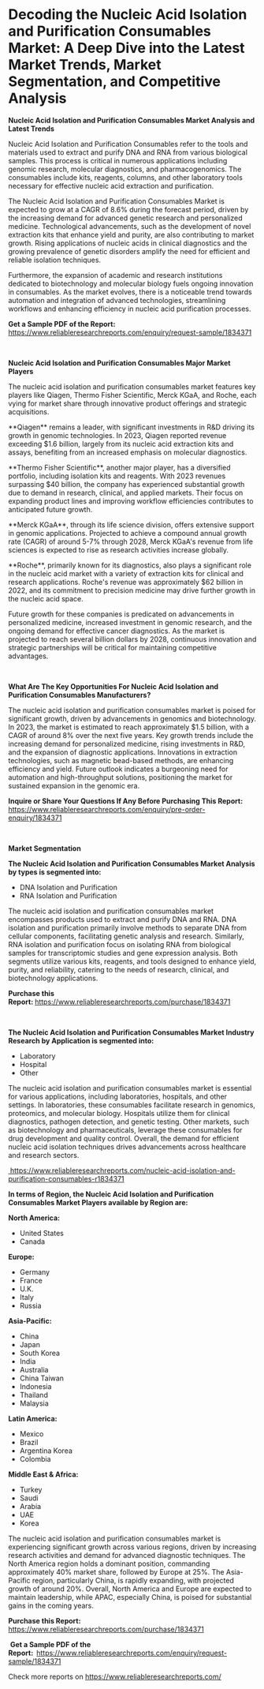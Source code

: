 <p><h1>Decoding the Nucleic Acid Isolation and Purification Consumables Market: A Deep Dive into the Latest Market Trends, Market Segmentation, and Competitive Analysis</h1></p><p><strong>Nucleic Acid Isolation and Purification Consumables Market Analysis and Latest Trends</strong></p>
<p><p>Nucleic Acid Isolation and Purification Consumables refer to the tools and materials used to extract and purify DNA and RNA from various biological samples. This process is critical in numerous applications including genomic research, molecular diagnostics, and pharmacogenomics. The consumables include kits, reagents, columns, and other laboratory tools necessary for effective nucleic acid extraction and purification.</p><p>The Nucleic Acid Isolation and Purification Consumables Market is expected to grow at a CAGR of 8.6% during the forecast period, driven by the increasing demand for advanced genetic research and personalized medicine. Technological advancements, such as the development of novel extraction kits that enhance yield and purity, are also contributing to market growth. Rising applications of nucleic acids in clinical diagnostics and the growing prevalence of genetic disorders amplify the need for efficient and reliable isolation techniques. </p><p>Furthermore, the expansion of academic and research institutions dedicated to biotechnology and molecular biology fuels ongoing innovation in consumables. As the market evolves, there is a noticeable trend towards automation and integration of advanced technologies, streamlining workflows and enhancing efficiency in nucleic acid purification processes.</p></p>
<p><strong>Get a Sample PDF of the Report:&nbsp;</strong> <a href="https://www.reliableresearchreports.com/enquiry/request-sample/1834371?utm_campaign=2627&utm_medium=2&utm_source=Github&utm_content=ia&utm_term=03032025&utm_id=nucleic-acid-isolation-and-purification-consumables">https://www.reliableresearchreports.com/enquiry/request-sample/1834371</a></p>
<p>&nbsp;</p>
<p><strong>Nucleic Acid Isolation and Purification Consumables Major Market Players</strong></p>
<p><p>The nucleic acid isolation and purification consumables market features key players like Qiagen, Thermo Fisher Scientific, Merck KGaA, and Roche, each vying for market share through innovative product offerings and strategic acquisitions.</p><p>**Qiagen** remains a leader, with significant investments in R&D driving its growth in genomic technologies. In 2023, Qiagen reported revenue exceeding $1.6 billion, largely from its nucleic acid extraction kits and assays, benefiting from an increased emphasis on molecular diagnostics.</p><p>**Thermo Fisher Scientific**, another major player, has a diversified portfolio, including isolation kits and reagents. With 2023 revenues surpassing $40 billion, the company has experienced substantial growth due to demand in research, clinical, and applied markets. Their focus on expanding product lines and improving workflow efficiencies contributes to anticipated future growth.</p><p>**Merck KGaA**, through its life science division, offers extensive support in genomic applications. Projected to achieve a compound annual growth rate (CAGR) of around 5-7% through 2028, Merck KGaA's revenue from life sciences is expected to rise as research activities increase globally.</p><p>**Roche**, primarily known for its diagnostics, also plays a significant role in the nucleic acid market with a variety of extraction kits for clinical and research applications. Roche's revenue was approximately $62 billion in 2022, and its commitment to precision medicine may drive further growth in the nucleic acid space.</p><p>Future growth for these companies is predicated on advancements in personalized medicine, increased investment in genomic research, and the ongoing demand for effective cancer diagnostics. As the market is projected to reach several billion dollars by 2028, continuous innovation and strategic partnerships will be critical for maintaining competitive advantages.</p></p>
<p>&nbsp;</p>
<p><strong>What Are The Key Opportunities For Nucleic Acid Isolation and Purification Consumables Manufacturers?</strong></p>
<p><p>The nucleic acid isolation and purification consumables market is poised for significant growth, driven by advancements in genomics and biotechnology. In 2023, the market is estimated to reach approximately $1.5 billion, with a CAGR of around 8% over the next five years. Key growth trends include the increasing demand for personalized medicine, rising investments in R&D, and the expansion of diagnostic applications. Innovations in extraction technologies, such as magnetic bead-based methods, are enhancing efficiency and yield. Future outlook indicates a burgeoning need for automation and high-throughput solutions, positioning the market for sustained expansion in the genomic era.</p></p>
<p><strong>Inquire or Share Your Questions If Any Before Purchasing This Report:</strong> <a href="https://www.reliableresearchreports.com/enquiry/pre-order-enquiry/1834371?utm_campaign=2627&utm_medium=2&utm_source=Github&utm_content=ia&utm_term=03032025&utm_id=nucleic-acid-isolation-and-purification-consumables">https://www.reliableresearchreports.com/enquiry/pre-order-enquiry/1834371</a></p>
<p>&nbsp;</p>
<p><strong>Market Segmentation</strong></p>
<p><strong>The Nucleic Acid Isolation and Purification Consumables Market Analysis by types is segmented into:</strong></p>
<p><ul><li>DNA Isolation and Purification</li><li>RNA Isolation and Purification</li></ul></p>
<p><p>The nucleic acid isolation and purification consumables market encompasses products used to extract and purify DNA and RNA. DNA isolation and purification primarily involve methods to separate DNA from cellular components, facilitating genetic analysis and research. Similarly, RNA isolation and purification focus on isolating RNA from biological samples for transcriptomic studies and gene expression analysis. Both segments utilize various kits, reagents, and tools designed to enhance yield, purity, and reliability, catering to the needs of research, clinical, and biotechnology applications.</p></p>
<p><strong>Purchase this Report:&nbsp;</strong><a href="https://www.reliableresearchreports.com/purchase/1834371?utm_campaign=2627&utm_medium=2&utm_source=Github&utm_content=ia&utm_term=03032025&utm_id=nucleic-acid-isolation-and-purification-consumables">https://www.reliableresearchreports.com/purchase/1834371</a></p>
<p>&nbsp;</p>
<p><strong>The Nucleic Acid Isolation and Purification Consumables Market Industry Research by Application is segmented into:</strong></p>
<p><ul><li>Laboratory</li><li>Hospital</li><li>Other</li></ul></p>
<p><p>The nucleic acid isolation and purification consumables market is essential for various applications, including laboratories, hospitals, and other settings. In laboratories, these consumables facilitate research in genomics, proteomics, and molecular biology. Hospitals utilize them for clinical diagnostics, pathogen detection, and genetic testing. Other markets, such as biotechnology and pharmaceuticals, leverage these consumables for drug development and quality control. Overall, the demand for efficient nucleic acid isolation techniques drives advancements across healthcare and research sectors.</p></p>
<p><a href="https://www.reliableresearchreports.com/nucleic-acid-isolation-and-purification-consumables-r1834371?utm_campaign=2627&utm_medium=2&utm_source=Github&utm_content=ia&utm_term=03032025&utm_id=nucleic-acid-isolation-and-purification-consumables">&nbsp;https://www.reliableresearchreports.com/nucleic-acid-isolation-and-purification-consumables-r1834371</a></p>
<p><strong>In terms of Region, the Nucleic Acid Isolation and Purification Consumables Market Players available by Region are:</strong></p>
<p>
    <p> <strong> North America: </strong>
        <ul>
            <li>United States</li>
            <li>Canada</li>
        </ul>
        </p> 
    <p> <strong> Europe: </strong>
        <ul>
            <li>Germany</li>
            <li>France</li>
            <li>U.K.</li>
            <li>Italy</li>
            <li>Russia</li>
        </ul>
        </p> 
    <p> <strong> Asia-Pacific: </strong>
        <ul>
            <li>China</li>
            <li>Japan</li>
            <li>South Korea</li>
            <li>India</li>
            <li>Australia</li>
            <li>China Taiwan</li>
            <li>Indonesia</li>
            <li>Thailand</li>
            <li>Malaysia</li>
        </ul>
        </p> 
    <p> <strong> Latin America: </strong>
        <ul>
            <li>Mexico</li>
            <li>Brazil</li>
            <li>Argentina Korea</li>
            <li>Colombia</li>
        </ul>
        </p> 
    <p> <strong> Middle East & Africa: </strong>
        <ul>
            <li>Turkey</li>
            <li>Saudi</li>
            <li>Arabia</li>
            <li>UAE</li>
            <li>Korea</li>
        </ul>
    </p>
    </p>
<p><p>The nucleic acid isolation and purification consumables market is experiencing significant growth across various regions, driven by increasing research activities and demand for advanced diagnostic techniques. The North America region holds a dominant position, commanding approximately 40% market share, followed by Europe at 25%. The Asia-Pacific region, particularly China, is rapidly expanding, with projected growth of around 20%. Overall, North America and Europe are expected to maintain leadership, while APAC, especially China, is poised for substantial gains in the coming years.</p></p>
<p><strong>Purchase this Report: </strong><a href="https://www.reliableresearchreports.com/purchase/1834371?utm_campaign=2627&utm_medium=2&utm_source=Github&utm_content=ia&utm_term=03032025&utm_id=nucleic-acid-isolation-and-purification-consumables">https://www.reliableresearchreports.com/purchase/1834371</a></p>
<p>&nbsp;<strong>Get a Sample PDF of the Report:&nbsp;&nbsp;</strong><a href="https://www.reliableresearchreports.com/enquiry/request-sample/1834371?utm_campaign=2627&utm_medium=2&utm_source=Github&utm_content=ia&utm_term=03032025&utm_id=nucleic-acid-isolation-and-purification-consumables">https://www.reliableresearchreports.com/enquiry/request-sample/1834371</a></p>
<p><strong></strong></p>
<p>Check more reports on <a href="https://www.reliableresearchreports.com/?utm_campaign=2627&utm_medium=2&utm_source=Github&utm_content=ia&utm_term=03032025&utm_id=nucleic-acid-isolation-and-purification-consumables">https://www.reliableresearchreports.com/</a></p>